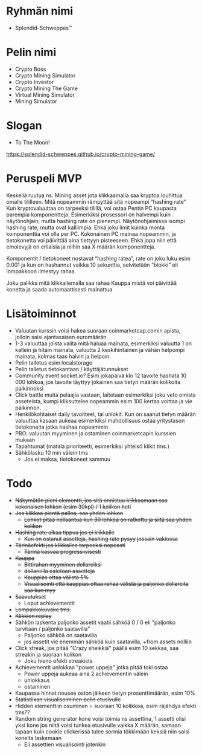 # Ryhmän nimi
* Splendid-Schweppes™

# Pelin nimi
* Crypto Boss
* Crypto Mining Simulator
* Crypto Investor
* Crypto Mining The Game
* Virtual Mining Simulator
* Mining Simulator

# Slogan
* To The Moon!

https://splendid-schweppes.github.io/crypto-mining-game/

# Peruspeli MVP

Keskellä ruutua ns. Mining asset jota klikkaamalla saa kryptoa louhittua omalle tililleen. Mitä nopeammin rämpyttää sitä nopeampi “hashing rate” Kun kryptovaluuttaa on tarpeeksi tilillä, voi ostaa Pentin PC kaupasta parempia komponentteja. Esimerkiksi prosessori on halvempi kuin näytönohjain, mutta hashing rate on pienempi. Näytönohjaimissa isompi hashing rate, mutta ovat kalliimpia. Ehkä joku limit kuinka monta komponenttia voi olla per PC. Kokonainen PC mainaa nopeammin, ja tietokonetta voi päivittää aina tiettyyn pisteeseen. Ehkä jopa niin että emolevyjä on erilaisia ja niihin saa X määrän komponentteja.

Komponentit / tietokoneet nostavat “hashing ratea”, rate on joku luku esim 0.001 ja kun on hashannut vaikka 10 sekunttia, selvitetään “blokki” eli lompakkoon ilmestyy rahaa.

Joku palikka mitä klikkailemalla saa rahaa
Kauppa mistä voi päivittää konetta ja saada automaattisesti mainattua

# Lisätoiminnot

* Valuutan kurssin voisi hakea suoraan coinmarketcap.comin apista, jolloin saisi ajantasaisen euromäärän
* 1-3 valuuttaa joista valita mitä haluaa mainata, esimerkiksi valuutta 1 on kallein ja hitain mainata, valuutta 2 keskihintainen ja vähän helpompi mainata, kolmas taas halvin ja helpoin.
* Pelin talletus esim localstorage
* Pelin talletus tietokantaan / käyttäjätunnukset
* Community event socket.io? Esim jokapäivä klo 12 tavoite hashata 10 000 lohkoa, jos tavoite täyttyy jokainen saa tietyn määrän kolikoita palkinnoksi
* Click battle muita pelaajia vastaan, laitetaan esimerkiksi joku veto omista asseteista, kumpi kliksuttelee nopeammin esim 100 kertaa voittaa ja vie palkinnon.
* Henkilökohtaiset daily tavoitteet, tai unlokit. Kun on saanut tietyn määrän valuuttaa kasaan aukeaa esimerkiksi mahdollisuus ostaa yritystason tietokoneita jotka hashaa nopeammin
* PRO: valuutan myyminen ja ostaminen coinmarketcapin kurssien mukaan
* Tapahtumat (matala prioriteetti, esimerkiksi yhteisö klikit tms.)
* Sähkölasku 10 min välein tms
  * Jos ei maksa, tietokoneet sammuu

# Todo

* ~~Näkymätön pieni elementti, jos sitä onnistuu klikkaamaan saa kokonaisen lohkon (esim 30kpl) / 1 kolikon heti~~
* ~~Jos klikkaa pientä palloa, saa yhden lohkon~~
  * ~~Lohkot pitää nollaantua kun 30 lohkoa on ratkottu ja siitä saa yhden kolikon~~
* ~~Hashing rate alkaa tippua jos ei klikkaile~~
  * ~~Kun on ostanut assetteja, hashing rate pysyy jossain vakiossa~~
* ~~Tärinäefekti jos klikkailee tarpeeksi nopeasti~~
  * ~~Tärinä kasvaa progressiivisesti~~
* ~~Kauppa~~
  * ~~Bittirahan myyminen dollareiksi~~
  * ~~dollareilla ostetaan assetteja~~
  * ~~Kauppias ottaa välistä 5%~~
  * ~~Visualisointi että kauppias ottaa rahaa välistä ja paljonko dollareita saa kun myy~~
* ~~Saavutukset~~
  * Loput achievementit
* ~~Lompakkokuvake tms.~~
* ~~Klikkien replay~~
* Sähkön laskenta paljonko assetit vaatii sähköä 0 / 0 eli "paljonko tarvitaan / paljonko saatavilla"
  * Paljonko sähköä on saatavilla
  * jos assetit vie enemmän sähköä kuin saatavilla, +from assets nolliin
* Click streak, jos pitää "Crazy sheikkiä" päällä esim 10 sekkaa, saa streakin ja suoraan kolikon
  * Joku hieno efekti streakista
* Achievementit unlokkaa "power uppeja" jotka pitää toki ostaa
  * Power uppeja aukeaa aina 2 achievementin välein
  * unlokkaus
  * ostaminen
* Kaupassa hinnat nousee oston jälkeen tietyn prosenttimäärän, esim 10%
* ~~Statistiikan visualisoiminen pelin etusivulle~~
* Hidden elementtiin osuminen = suoraan 10 kolikkoa, esim räjähdys efekti tms??
* Random string generator kone voisi toimia ns assettina, 1 assetti olisi yksi kone jos niitä voisi tunkea etusivulle vaikka X määrän, samaan tapaan kuin cookie clickerissä tulee sormia tökkimään keksiä niin saisi koneita laskemaan
  * Eli assettien visualisointi jotenkin
